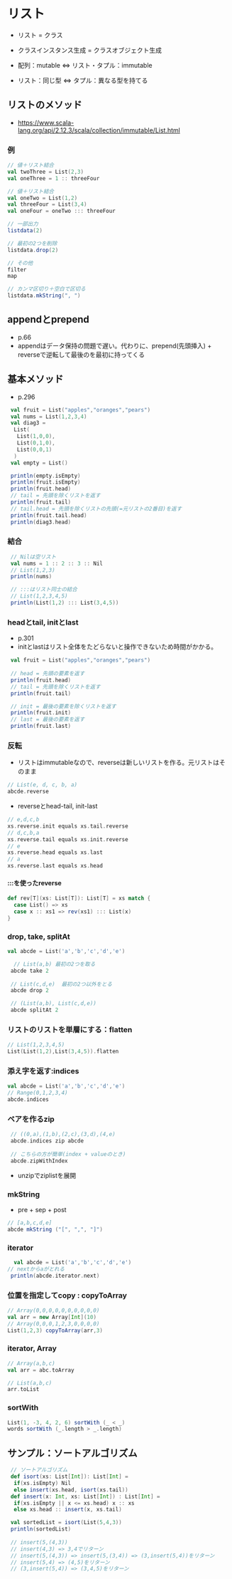 # リスト
- リスト = クラス
- クラスインスタンス生成 = クラスオブジェクト生成

- 配列：mutable ⇔ リスト・タプル：immutable
- リスト：同じ型 ⇔ タプル：異なる型を持てる


## リストのメソッド
- https://www.scala-lang.org/api/2.12.3/scala/collection/immutable/List.html

### 例
```scala
// 値＋リスト結合
val twoThree = List(2,3)
val oneThree = 1 :: threeFour

// 値＋リスト結合
val oneTwo = List(1,2)
val threeFour = List(3,4)
val oneFour = oneTwo ::: threeFour

// 一部出力
listdata(2)

// 最初の2つを削除
listdata.drop(2)

// その他
filter
map

// カンマ区切り＋空白で区切る
listdata.mkString(", ")

```

## appendとprepend
- p.66
- appendはデータ保持の問題で遅い。代わりに、prepend(先頭挿入) + reverseで逆転して最後のを最初に持ってくる

## 基本メソッド
- p.296
```scala
 val fruit = List("apples","oranges","pears")
 val nums = List(1,2,3,4)
 val diag3 =
  List(
   List(1,0,0),
   List(0,1,0),
   List(0,0,1)
  )
 val empty = List()

 println(empty.isEmpty)
 println(fruit.isEmpty)
 println(fruit.head)
 // tail = 先頭を除くリストを返す
 println(fruit.tail)
 // tail.head = 先頭を除くリストの先頭(=元リストの2番目)を返す
 println(fruit.tail.head)
 println(diag3.head)
```
### 結合

```scala
 // Nilは空リスト
 val nums = 1 :: 2 :: 3 :: Nil
 // List(1,2,3)
 println(nums)

 // :::はリスト同士の結合
 // List(1,2,3,4,5)
 println(List(1,2) ::: List(3,4,5))

```

### headとtail, initとlast
- p.301
- initとlastはリスト全体をたどらないと操作できないため時間がかかる。
```scala
 val fruit = List("apples","oranges","pears")
 
 // head = 先頭の要素を返す 
 println(fruit.head)
 // tail = 先頭を除くリストを返す
 println(fruit.tail)

 // init = 最後の要素を除くリストを返す 
 println(fruit.init)
 // last = 最後の要素を返す
 println(fruit.last)
```

### 反転
- リストはimmutableなので、reverseは新しいリストを作る。元リストはそのまま
```scala
// List(e, d, c, b, a)
abcde.reverse

```

- reverseとhead-tail, init-last
```scala
// e,d,c,b
xs.reverse.init equals xs.tail.reverse
// d,c,b,a
xs.reverse.tail equals xs.init.reverse
// e
xs.reverse.head equals xs.last
// a
xs.reverse.last equals xs.head

```

#### :::を使ったreverse
```scala
def rev[T](xs: List[T]): List[T] = xs match {
  case List() => xs
  case x :: xs1 => rev(xs1) ::: List(x)
}
```

### drop, take, splitAt

```scala
val abcde = List('a','b','c','d','e')

  // List(a,b) 最初の2つを取る
 abcde take 2
 
 // List(c,d,e)  最初の2つ以外をとる
 abcde drop 2

 // (List(a,b), List(c,d,e))
 abcde splitAt 2
```

### リストのリストを単層にする：flatten
```scala
// List(1,2,3,4,5)
List(List(1,2),List(3,4,5)).flatten
```

### 添え字を返す:indices
```scala
val abcde = List('a','b','c','d','e')
// Range(0,1,2,3,4)
abcde.indices
```

### ペアを作るzip
```scala
 // ((0,a),(1,b),(2,c),(3,d),(4,e)
 abcde.indices zip abcde
 
 // こちらの方が簡単(index + valueのとき)
 abcde.zipWithIndex
 ```
- unzipでziplistを展開

### mkString
- pre + sep + post
```scala
// [a,b,c,d,e]
abcde mkString ("[", ",", "]")
```

### iterator
```scala
  val abcde = List('a','b','c','d','e')
// nextからaがとれる
 println(abcde.iterator.next)
```

### 位置を指定してcopy : copyToArray
```scala
// Array(0,0,0,0,0,0,0,0,0,0)
val arr = new Array[Int](10)
// Array(0,0,0,1,2,3,0,0,0,0)
List(1,2,3) copyToArray(arr,3)


```

### iterator, Array
```scala
// Array(a,b,c)
val arr = abc.toArray

// List(a,b,c)
arr.toList
```

### sortWith
```scala
List(1, -3, 4, 2, 6) sortWith (_ < _)
words sortWith (_.length > _.length)
```

## サンプル：ソートアルゴリズム
```scala
 // ソートアルゴリズム
 def isort(xs: List[Int]): List[Int] =
  if(xs.isEmpty) Nil
  else insert(xs.head, isort(xs.tail))
 def insert(x: Int, xs: List[Int]) : List[Int] =
  if(xs.isEmpty || x <= xs.head) x :: xs
  else xs.head :: insert(x, xs.tail)

 val sortedList = isort(List(5,4,3))
 println(sortedList)
 
 // insert(5,(4,3))
 // insert(4,3) => 3,4でリターン
 // insert(5,(4,3)) => insert(5,(3,4)) => (3,insert(5,4))をリターン 
 // insert(5,4) => (4,5)をリターン
 // (3,insert(5,4)) => (3,4,5)をリターン
```
